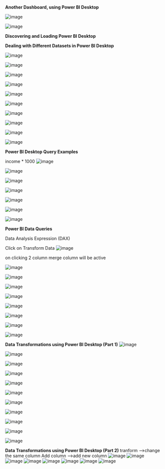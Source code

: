 **Another Dashboard, using Power BI Desktop**

![image](https://github.com/princit/Data_Analysis_and_Bussiness_Intelligence/assets/29123911/05073e86-1c5c-4a3a-bfb5-291b87b75377)

![image](https://github.com/princit/Data_Analysis_and_Bussiness_Intelligence/assets/29123911/8e8c4d22-9ea7-4dd0-ad69-7fe5dbff9ebd)

**Discovering and Loading Power BI Desktop**

**Dealing with Different Datasets in Power BI Desktop**

![image](https://github.com/princit/Data_Analysis_and_Bussiness_Intelligence/assets/29123911/2e3efa21-23f4-4b9b-b83a-cbc72ec71f3b)

![image](https://github.com/princit/Data_Analysis_and_Bussiness_Intelligence/assets/29123911/67f06355-7952-489e-9047-79894a3b695b)

![image](https://github.com/princit/Data_Analysis_and_Bussiness_Intelligence/assets/29123911/3319483e-b070-439e-b3ce-5e493d88917e)

![image](https://github.com/princit/Data_Analysis_and_Bussiness_Intelligence/assets/29123911/62352e34-1866-4864-9492-360bcdbf8d3a)

![image](https://github.com/princit/Data_Analysis_and_Bussiness_Intelligence/assets/29123911/cc480793-6f57-4583-b95a-8cc2f107bbb5)

![image](https://github.com/princit/Data_Analysis_and_Bussiness_Intelligence/assets/29123911/68297f5e-49b7-4230-a43a-cd2810719147)

![image](https://github.com/princit/Data_Analysis_and_Bussiness_Intelligence/assets/29123911/261a7912-7195-4768-9243-936fb30a338c)

![image](https://github.com/princit/Data_Analysis_and_Bussiness_Intelligence/assets/29123911/62b30162-b38b-43ec-9478-146674ea0306)

![image](https://github.com/princit/Data_Analysis_and_Bussiness_Intelligence/assets/29123911/bef7193a-da5d-45ba-853f-691d2ef1ea9c)

![image](https://github.com/princit/Data_Analysis_and_Bussiness_Intelligence/assets/29123911/9322516b-fa30-47f8-a45c-c9b8d583ace2)

**Power BI Desktop Query Examples**

income * 1000
![image](https://github.com/princit/Data_Analysis_and_Bussiness_Intelligence/assets/29123911/0d965928-5ed5-4550-afaa-14f3ec5e4187)

![image](https://github.com/princit/Data_Analysis_and_Bussiness_Intelligence/assets/29123911/8c7fe930-f025-48b9-bdad-ac5ac5be780b)

![image](https://github.com/princit/Data_Analysis_and_Bussiness_Intelligence/assets/29123911/d063f1c3-976e-4314-9e1f-dde5b8d9b26e)

![image](https://github.com/princit/Data_Analysis_and_Bussiness_Intelligence/assets/29123911/c37dc6e6-e378-45b4-9c5b-7284ae9546ab)

![image](https://github.com/princit/Data_Analysis_and_Bussiness_Intelligence/assets/29123911/710c8203-3aec-4a75-99ec-24b3ab1d2b62)

![image](https://github.com/princit/Data_Analysis_and_Bussiness_Intelligence/assets/29123911/a8fe366b-fd57-4061-b69b-7c65ac85ba93)

![image](https://github.com/princit/Data_Analysis_and_Bussiness_Intelligence/assets/29123911/1350a143-1a81-4832-a434-483fe2ecfb0b)


**Power BI Data Queries**

Data Analysis Expression (DAX)

Click on Transform Data
![image](https://github.com/princit/Data_Analysis_and_Bussiness_Intelligence/assets/29123911/7a1aa544-640d-43a9-8047-d1afd13abcca)

on clicking 2 column merge column will be active

![image](https://github.com/princit/Data_Analysis_and_Bussiness_Intelligence/assets/29123911/cb73c51e-3437-4790-86bd-1182b94c8963)

![image](https://github.com/princit/Data_Analysis_and_Bussiness_Intelligence/assets/29123911/41bccb57-db19-4faa-ac99-400a35ccc3f5)

![image](https://github.com/princit/Data_Analysis_and_Bussiness_Intelligence/assets/29123911/550c7bfb-aecd-46b6-8b87-e35cd323f2ad)

![image](https://github.com/princit/Data_Analysis_and_Bussiness_Intelligence/assets/29123911/970a43c5-088d-4c7d-affa-7e2d604f6eb5)

![image](https://github.com/princit/Data_Analysis_and_Bussiness_Intelligence/assets/29123911/ecdc3ff4-f836-487f-9a0c-1cae6c5c0a68)

![image](https://github.com/princit/Data_Analysis_and_Bussiness_Intelligence/assets/29123911/fa822335-8d46-4444-9a26-15b45768d357)

![image](https://github.com/princit/Data_Analysis_and_Bussiness_Intelligence/assets/29123911/84441718-17d0-4d66-8e74-68894ebaa8d1)

![image](https://github.com/princit/Data_Analysis_and_Bussiness_Intelligence/assets/29123911/a4b89b0f-47ea-443b-99a6-22849d9f10d8)

**Data Transformations using Power BI Desktop (Part 1)**
![image](https://github.com/princit/Data_Analysis_and_Bussiness_Intelligence/assets/29123911/47eaa68f-51c1-4d47-bb84-0107fac4f71b)

![image](https://github.com/princit/Data_Analysis_and_Bussiness_Intelligence/assets/29123911/eab31acf-ee28-45f3-a87a-ceb788c9071a)

![image](https://github.com/princit/Data_Analysis_and_Bussiness_Intelligence/assets/29123911/f5ad9c15-d011-43af-9855-933fdffe7a37)

![image](https://github.com/princit/Data_Analysis_and_Bussiness_Intelligence/assets/29123911/5a21f349-a622-4ccc-ac1a-b105e913ca72)

![image](https://github.com/princit/Data_Analysis_and_Bussiness_Intelligence/assets/29123911/7cefd125-a471-4256-ada6-8d006567ccc6)

![image](https://github.com/princit/Data_Analysis_and_Bussiness_Intelligence/assets/29123911/dbc241b4-1560-47e2-9a2a-d73255cce366)

![image](https://github.com/princit/Data_Analysis_and_Bussiness_Intelligence/assets/29123911/cdc7eaeb-88eb-4bd2-b4e4-982d3b7ce865)

![image](https://github.com/princit/Data_Analysis_and_Bussiness_Intelligence/assets/29123911/62daabf8-b1c4-4b4a-9691-9f75fd356fcc)

![image](https://github.com/princit/Data_Analysis_and_Bussiness_Intelligence/assets/29123911/d0225b74-3b40-4e78-807a-4b49fcf5d443)

![image](https://github.com/princit/Data_Analysis_and_Bussiness_Intelligence/assets/29123911/d17f85ef-c5fa-4ec8-bebc-52cc8bbb4af5)

![image](https://github.com/princit/Data_Analysis_and_Bussiness_Intelligence/assets/29123911/2463966d-d71b-45e0-b0c5-77130e9b6d44)

**Data Transformations using Power BI Desktop (Part 2)**
tranform -->change the same column
Add column -->add new column
![image](https://github.com/princit/Data_Analysis_and_Bussiness_Intelligence/assets/29123911/0803878c-c114-4bec-88d2-dedf7483e631)
![image](https://github.com/princit/Data_Analysis_and_Bussiness_Intelligence/assets/29123911/25beea89-553f-4ba6-a607-8fb3a0ae2985)
![image](https://github.com/princit/Data_Analysis_and_Bussiness_Intelligence/assets/29123911/e5c7a8a7-77ad-462b-a9da-74603255f259)
![image](https://github.com/princit/Data_Analysis_and_Bussiness_Intelligence/assets/29123911/1cc2d768-405f-4406-b8da-918968f32f5a)
![image](https://github.com/princit/Data_Analysis_and_Bussiness_Intelligence/assets/29123911/e8a755ee-c49b-4e89-b5e0-2b59a1b351c3)
![image](https://github.com/princit/Data_Analysis_and_Bussiness_Intelligence/assets/29123911/eeef3f04-1be2-4f6d-abc4-c06602b4b420)
![image](https://github.com/princit/Data_Analysis_and_Bussiness_Intelligence/assets/29123911/267ceace-57d9-4a63-974a-da65e4fb3f7c)
![image](https://github.com/princit/Data_Analysis_and_Bussiness_Intelligence/assets/29123911/6c153045-dcb9-4057-83c2-79b243632d85)

